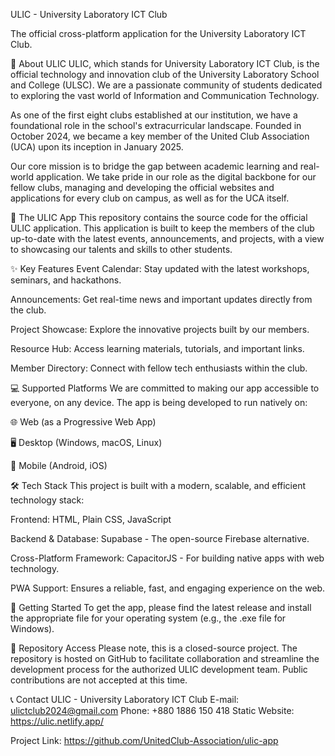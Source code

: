 ULIC - University Laboratory ICT Club

The official cross-platform application for the University Laboratory ICT Club.

🚀 About ULIC
ULIC, which stands for University Laboratory ICT Club, is the official technology and innovation club of the University Laboratory School and College (ULSC). We are a passionate community of students dedicated to exploring the vast world of Information and Communication Technology.

As one of the first eight clubs established at our institution, we have a foundational role in the school's extracurricular landscape. Founded in October 2024, we became a key member of the United Club Association (UCA) upon its inception in January 2025.

Our core mission is to bridge the gap between academic learning and real-world application. We take pride in our role as the digital backbone for our fellow clubs, managing and developing the official websites and applications for every club on campus, as well as for the UCA itself.

📱 The ULIC App
This repository contains the source code for the official ULIC application. This application is built to keep the members of the club up-to-date with the latest events, announcements, and projects, with a view to showcasing our talents and skills to other students.

✨ Key Features
Event Calendar: Stay updated with the latest workshops, seminars, and hackathons.

Announcements: Get real-time news and important updates directly from the club.

Project Showcase: Explore the innovative projects built by our members.

Resource Hub: Access learning materials, tutorials, and important links.

Member Directory: Connect with fellow tech enthusiasts within the club.

💻 Supported Platforms
We are committed to making our app accessible to everyone, on any device. The app is being developed to run natively on:

🌐 Web (as a Progressive Web App)

🖥️ Desktop (Windows, macOS, Linux)

📱 Mobile (Android, iOS)

🛠️ Tech Stack
This project is built with a modern, scalable, and efficient technology stack:

Frontend: HTML, Plain CSS, JavaScript

Backend & Database: Supabase - The open-source Firebase alternative.

Cross-Platform Framework: CapacitorJS - For building native apps with web technology.

PWA Support: Ensures a reliable, fast, and engaging experience on the web.

🚀 Getting Started
To get the app, please find the latest release and install the appropriate file for your operating system (e.g., the .exe file for Windows).

🔐 Repository Access
Please note, this is a closed-source project. The repository is hosted on GitHub to facilitate collaboration and streamline the development process for the authorized ULIC development team. Public contributions are not accepted at this time.

📞 Contact
ULIC - University Laboratory ICT Club
E-mail: ulictclub2024@gmail.com
Phone: +880 1886 150 418
Static Website: https://ulic.netlify.app/

Project Link: https://github.com/UnitedClub-Association/ulic-app